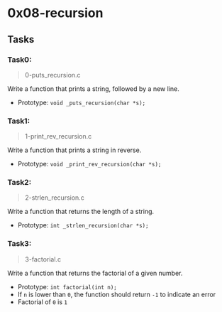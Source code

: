 # 0x08-recursion

## Tasks

### Task0:
> 0-puts_recursion.c

Write a function that prints a string, followed by a new line.
* Prototype: `void _puts_recursion(char *s);`

### Task1:
> 1-print_rev_recursion.c

Write a function that prints a string in reverse.

* Prototype: `void _print_rev_recursion(char *s);`

### Task2:
> 2-strlen_recursion.c

Write a function that returns the length of a string.

* Prototype: `int _strlen_recursion(char *s);`

### Task3:
> 3-factorial.c

Write a function that returns the factorial of a given number.

* Prototype: `int factorial(int n);`
* If `n` is lower than `0`, the function should return `-1` to indicate an error
* Factorial of `0` is `1`
